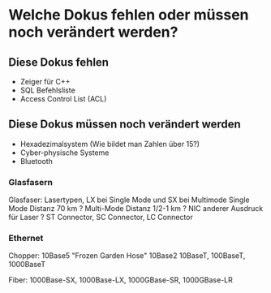 # Welche Dokus fehlen oder müssen noch verändert werden?

## Diese Dokus fehlen

* Zeiger für C++
* SQL Befehlsliste
* Access Control List (ACL)

## Diese Dokus müssen noch verändert werden

* Hexadezimalsystem (Wie bildet man Zahlen über 15?)
* Cyber-physische Systeme
* Bluetooth

### Glasfasern

Glasfaser: Lasertypen, LX bei Single Mode und SX bei Multimode
Single Mode Distanz 70 km ?
Multi-Mode Distanz 1/2-1 km ?
NIC anderer Ausdruck für Laser ?
ST Connector, SC Connector, LC Connector

### Ethernet

Chopper:
10Base5 "Frozen Garden Hose"
10Base2
10BaseT, 100BaseT, 1000BaseT

Fiber:
1000Base-SX, 1000Base-LX, 1000GBase-SR, 1000GBase-LR

